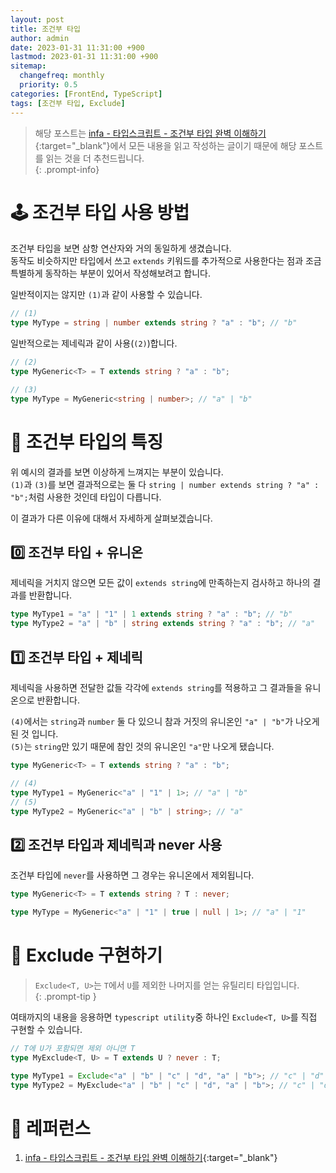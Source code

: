 ```yaml
---
layout: post
title: 조건부 타입
author: admin
date: 2023-01-31 11:31:00 +900
lastmod: 2023-01-31 11:31:00 +900
sitemap:
  changefreq: monthly
  priority: 0.5
categories: [FrontEnd, TypeScript]
tags: [조건부 타입, Exclude]
---
```


> 해당 포스트는 [infa - 타입스크립트 - 조건부 타입 완벽 이해하기](https://inpa.tistory.com/entry/TS-%F0%9F%93%98-%ED%83%80%EC%9E%85%EC%8A%A4%ED%81%AC%EB%A6%BD%ED%8A%B8-%EC%A1%B0%EA%B1%B4%EB%B6%80-%ED%83%80%EC%9E%85-%EC%99%84%EB%B2%BD-%EC%9D%B4%ED%95%B4%ED%95%98%EA%B8%B0){:target="_blank"}에서 모든 내용을 읽고 작성하는 글이기 때문에 해당 포스트를 읽는 것을 더 추천드립니다.<br />
{: .prompt-info}

# 🕹️ 조건부 타입 사용 방법
조건부 타입을 보면 삼항 연산자와 거의 동일하게 생겼습니다.<br />
동작도 비슷하지만 타입에서 쓰고 `extends` 키워드를 추가적으로 사용한다는 점과 조금 특별하게 동작하는 부분이 있어서 작성해보려고 합니다.<br />

일반적이지는 않지만 `(1)`과 같이 사용할 수 있습니다.<br />

```ts
// (1)
type MyType = string | number extends string ? "a" : "b"; // "b"
```

일반적으로는 제네릭과 같이 사용(`(2)`)합니다.<br />

```ts
// (2)
type MyGeneric<T> = T extends string ? "a" : "b";

// (3)
type MyType = MyGeneric<string | number>; // "a" | "b"
```

# 📄 조건부 타입의 특징
위 예시의 결과를 보면 이상하게 느껴지는 부분이 있습니다.<br />
`(1)`과 `(3)`를 보면 결과적으로는 둘 다 `string | number extends string ? "a" : "b";`처럼 사용한 것인데 타입이 다릅니다.<br />

이 결과가 다른 이유에 대해서 자세하게 살펴보겠습니다.<br />

## 0️⃣ 조건부 타입 + 유니온
제네릭을 거치지 않으면 모든 값이 `extends string`에 만족하는지 검사하고 하나의 결과를 반환합니다.<br />

```ts
type MyType1 = "a" | "1" | 1 extends string ? "a" : "b"; // "b"
type MyType2 = "a" | "b" | string extends string ? "a" : "b"; // "a"
```

## 1️⃣ 조건부 타입 + 제네릭
제네릭을 사용하면 전달한 값들 각각에 `extends string`를 적용하고 그 결과들을 유니온으로 반환합니다.<br />

`(4)`에서는 `string`과 `number` 둘 다 있으니 참과 거짓의 유니온인 `"a" | "b"`가 나오게 된 것 입니다.<br />
`(5)`는 `string`만 있기 때문에 참인 것의 유니온인 `"a"`만 나오게 됐습니다.<br />

```ts
type MyGeneric<T> = T extends string ? "a" : "b";

// (4)
type MyType1 = MyGeneric<"a" | "1" | 1>; // "a" | "b"
// (5)
type MyType2 = MyGeneric<"a" | "b" | string>; // "a"
```

## 2️⃣ 조건부 타입과 제네릭과 never 사용
조건부 타입에 `never`를 사용하면 그 경우는 유니온에서 제외됩니다.<br />

```ts
type MyGeneric<T> = T extends string ? T : never;

type MyType = MyGeneric<"a" | "1" | true | null | 1>; // "a" | "1"
```

# 🐣 Exclude 구현하기
> `Exclude<T, U>`는 `T`에서 `U`를 제외한 나머지를 얻는 유틸리티 타입입니다.<br />
{: .prompt-tip }

여태까지의 내용을 응용하면 `typescript utility`중 하나인 `Exclude<T, U>`를 직접 구현할 수 있습니다.<br />

```ts
// T에 U가 포함되면 제외 아니면 T
type MyExclude<T, U> = T extends U ? never : T;

type MyType1 = Exclude<"a" | "b" | "c" | "d", "a" | "b">; // "c" | "d"
type MyType2 = MyExclude<"a" | "b" | "c" | "d", "a" | "b">; // "c" | "d"
```

# 📮 레퍼런스
1. [infa - 타입스크립트 - 조건부 타입 완벽 이해하기](https://inpa.tistory.com/entry/TS-%F0%9F%93%98-%ED%83%80%EC%9E%85%EC%8A%A4%ED%81%AC%EB%A6%BD%ED%8A%B8-%EC%A1%B0%EA%B1%B4%EB%B6%80-%ED%83%80%EC%9E%85-%EC%99%84%EB%B2%BD-%EC%9D%B4%ED%95%B4%ED%95%98%EA%B8%B0){:target="_blank"}
